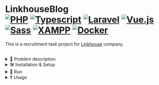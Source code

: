 # LinkhouseBlog <div> [![PHP](https://img.shields.io/badge/PHP-%234F5B93.svg?style=for-the-badge&logo=php&logoColor=white&style=plastic)](https://www.php.net) [![Typescript](https://img.shields.io/badge/TypeScript-007ACC?style=for-the-badge&logo=typescript&logoColor=white&style=plastic)](https://www.typescriptlang.org) [![Laravel](https://img.shields.io/badge/Laravel-%23FF2D20.svg?style=for-the-badge&logo=laravel&logoColor=white&style=plastic)](https://laravel.com) [![Vue.js](https://img.shields.io/badge/Vue.js-%234FC08D.svg?style=for-the-badge&logo=vue.js&logoColor=white&style=plastic)](https://vuejs.org) [![Sass](https://img.shields.io/badge/Sass-CC6699?logo=sass&logoColor=white)](https://sass-lang.com) [![XAMPP](https://img.shields.io/badge/XAMPP-%23FB7A24.svg?style=flat&logo=xampp&logoColor=white)](https://www.apachefriends.org/pl/index.html) [![Docker](https://img.shields.io/badge/Docker-2496ED?logo=docker&logoColor=white)](https://www.docker.com/) </div>

This is a recruitment task project for [Linkhouse](https://linkhouse.pl) company.


<br>
<details><summary> 📖 Problem description </summary>
<br>
    
```
Cel: wykonanie prostej aplikacji do przeglądania artykułów z bloga Linkhouse. Aplikacja powinna pozwolić
użytkownikowi na przeglądanie listy artykułów oraz wyświetlanie ich opisów po kliknięciu (forma bloga).



Część frontendowa: Vue.js lub Nuxt.js

- Interfejs użytkownika:
    1. Formularz z polami do obsługi wyszukiwarki frontendowej
    2. Lista artykułów: tytuł, data publikacji
    3. Szczegóły artykułu: opis, kategorie, link

- Funkcjonalność:
    1. Otwieranie nowego artykułu po kliknięciu na liście
    2. Możliwość przejścia do pełnego artykułu z linku pod opisem
    3. Wyszukiwarka frontendowa - po tytule oraz kategoriach
    4. Możliwość powrotu do listy artykułów



Część backendowa: PHP

- Pobranie oraz parsowanie artykułów z https://linkhouse.pl/feed/

- Endpointy:
    1. [GET] /articles - listowanie wszystkich artykułów
    2. [GET] /article/:guid - szczegóły jednego artykułu

- Model danych:
    1. ArticleList: Array[{ guid, title, pubDate, category }]
    2. Article: { guid, title, link, description, category }
```
![image](https://github.com/SzymCode/RecruitmentTasks/assets/107359025/7c553ca5-f153-4262-9ef3-f6fff5c01b2f)
```
Instrukcje:
    - Zacznij od stworzenia nowego projektu backendu - wybrany framework PHP, oraz nowego projektu frontendu - Vue lub Nuxt.
    - Zaimplementuj wymienione powyżej funkcjonalności.
    - Zwróć uwagę na jakość kodu, strukturę projektu oraz obsługę błędów.

Dodatkowo:
    - Jeśli wystarczy Ci czasu, możesz dodatkowo zaimplementować angielską wersję językową z https://linkhouse.net/feed/
        w formie przełącznika PL/EN.

Kryteria oceny:
    - Poprawność działania aplikacji,
    - Struktura, nazewnictwo, jakość kodu,
    - Adekwatny dobór narzędzi, frameworków,
    - Obsługa błędów, przygotowanie się na błędne odpowiedzi serwera.

Uwagi:
    - Skup się na dostarczeniu prostego, schludnego, działającego rozwiązania,
    - Jeżeli nie zdążysz zrobić wszystkiego, skup się na kluczowych funkcjonalnościach.

```


<br>
</details>


<details><summary>  🛠️ Installation & Setup  </summary>

<br>


<details><summary> &nbsp;<img src="https://upload.wikimedia.org/wikipedia/commons/d/dc/XAMPP_Logo.png" height=20/> &nbsp;XAMPP </summary> 

- First make sure u have installed latest versions of [PHP](https://www.php.net), [Laravel](https://laravel.com/), [Vue.js](https://vuejs.org/), [Node.js](https://nodejs.org/en), [npm](https://www.npmjs.com), [XAMPP](https://www.apachefriends.org/pl/index.html) and [Composer](https://getcomposer.org/)

- I recommend use [nvm](https://github.com/nvm-sh/nvm/blob/master/README.md) for install latest supported versions of [Node.js](https://nodejs.org/en) and [npm](https://www.npmjs.com), 

```
nvm use --lts
```

- Clone this repository from linkhouse-blog branch.

```
git clone -b linkhouse-blog https://github.com/SzymCode/RecruitmentTasks.git
```

- Change *.env.example* file to *.env*

- Install modules in root directory

```bash
npm install
composer update
```

### **Make sure u have installed all modules!**

- Run XAMPP mysql server and then create database

```bash
mysql -u root -p
create database linkhouse_blog
```

<br>
</details>

<details><summary> &nbsp;<img src="https://cdn4.iconfinder.com/data/icons/logos-and-brands/512/97_Docker_logo_logos-512.png" height=20/> &nbsp;Docker </summary> 

- First make sure u have installed latest versions of [PHP](https://www.php.net), [Laravel](https://laravel.com/), [Vue.js](https://vuejs.org/), [Node.js](https://nodejs.org/en), [npm](https://www.npmjs.com), [Composer](https://getcomposer.org/) and [Docker](https://www.docker.com)

- I recommend use [nvm](https://github.com/nvm-sh/nvm/blob/master/README.md) for install latest supported versions of [Node.js](https://nodejs.org/en) and [npm](https://www.npmjs.com), 

```
nvm use --lts
```

- Clone this repository from linkhouse-blog branch.

```
git clone -b linkhouse-blog https://github.com/SzymCode/RecruitmentTasks.git
```

- Change *.env.example* file to *.env*
  
- Install modules in root directory

```bash
composer update
php artisan sail:install    # prepare .env file
```

### **Make sure u have installed all modules!**

</details>
<hr>
</details>


<details><summary> 🚀 Run </summary>

<br>

<details><summary> &nbsp;<img src="https://upload.wikimedia.org/wikipedia/commons/d/dc/XAMPP_Logo.png" height=20/> &nbsp;XAMPP </summary> 
<br>

- root directory:

```bash
npm run dev
php artisan serve
```

<br>
</details>


<details><summary> &nbsp;<img src="https://cdn4.iconfinder.com/data/icons/logos-and-brands/512/97_Docker_logo_logos-512.png" height=20/> &nbsp;Docker </summary> 
<br>

**Remember to shutdown all XAMPP processes!**
- root directory:

```bash
sail up -d    # run containers in background

docker compose exec laravel.test bash    # this command open sail container's bash, then run command bellow
npm run dev
```

Possible problem: 
- Sail: no such file or directory found: [Solution 1](https://laravel.com/docs/10.x/sail#configuring-a-shell-alias), [Solution 2](https://stackoverflow.com/questions/71503871/laravel-error-laravel-sail-no-such-file-or-directory-found)
</details>

<hr>
</details>  



<details><summary> ❓ Usage </summary>
<br>

<details><summary> Migrations </summary>
<br>

Run migrations (optional with seed)
```bash
php artisan migrate:fresh --seed
```

<br>
</details>

<details><summary> Tests </summary>
<br>
    
Run all backend tests:
```bash
docker compose exec laravel.test bash    # this command open sail container's bash, then run command bellow

./vendor/bin/pest
```


<br>
</details>

<details><summary> npm </summary>
<br>

1. Vite build:

```
npm run build
```

2. Activate Husky git hooks:

```
npm run prepare
```
   
3. Eslint fix:

```
npm run lint
```

4. Run prettier:

```
npm run write
```

</details>
</details>


